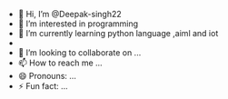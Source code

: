 - 👋 Hi, I’m @Deepak-singh22
- 👀 I’m interested in programming 
- 🌱 I’m currently learning python language ,aiml and iot
- 
- 💞️ I’m looking to collaborate on ...
- 📫 How to reach me ...
- 😄 Pronouns: ...
- ⚡ Fun fact: ...

<!---
Deepak-singh22/Deepak-singh22 is a ✨ special ✨ repository because its `README.md` (this file) appears on your GitHub profile.
You can click the Preview link to take a look at your changes.
--->
